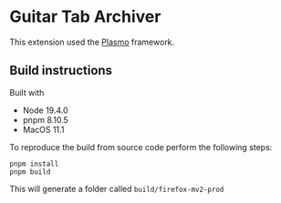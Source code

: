 # Guitar Tab Archiver

This extension used the [Plasmo](https://docs.plasmo.com/) framework.

## Build instructions
Built with
* Node 19.4.0
* pnpm 8.10.5
* MacOS 11.1 

To reproduce the build from source code perform the following steps:
```
pnpm install
pnpm build
```

This will generate a folder called `build/firefox-mv2-prod`

